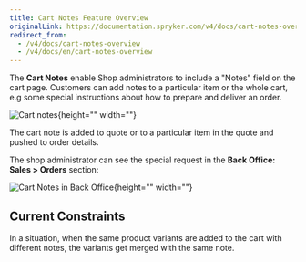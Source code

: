 ```yaml
---
title: Cart Notes Feature Overview
originalLink: https://documentation.spryker.com/v4/docs/cart-notes-overview
redirect_from:
  - /v4/docs/cart-notes-overview
  - /v4/docs/en/cart-notes-overview
---
```


The **Cart Notes** enable Shop administrators to include a "Notes" field on the cart page. Customers can add notes to a particular item or the whole cart, e.g some special instructions about how to prepare and deliver an order.

![Cart notes](https://spryker.s3.eu-central-1.amazonaws.com/docs/Features/Shopping+Cart/Cart+Notes/cart-notes.png){height="" width=""}

The cart note is added to quote or to a particular item in the quote and pushed to order details.

The shop administrator can see the special request in the **Back Office: Sales > Orders** section:

![Cart Notes in Back Office](https://spryker.s3.eu-central-1.amazonaws.com/docs/Features/Shopping+Cart/Cart+Notes/cart-notes-admin.png){height="" width=""}

## Current Constraints
In a situation, when the same product variants are added to the cart with different notes, the variants get merged with the same note.


